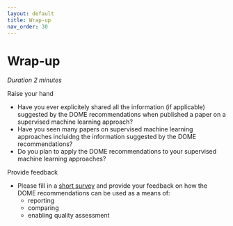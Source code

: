 ```yaml
---
layout: default
title: Wrap-up
nav_order: 30
---
```


# Wrap-up
_Duration 2 minutes_

Raise your hand
- Have you ever explicitely shared all the information (if applicable) suggested by the DOME recommendations when published a paper on a supervised machine learning approach?
- Have you seen many papers on supervised machine learning approaches incluidng the information suggested by the DOME recommendations?
- Do you plan to apply the DOME recommendations to your supervised machine learning approaches?

Provide feedback
- Please fill in a [short survey](https://docs.google.com/forms/d/e/1FAIpQLSfH7jF7cmPZVAXPL0JIZmti8sLpQodavqwN7S68BnkaZqhvAQ/viewform?usp=sf_link) and provide your feedback on how the DOME recommendations can be used as a means of:
  - reporting
  - comparing 
  - enabling quality assessment





